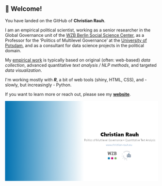 ## 👋 Welcome!

You have landed on the GitHub of **Christian Rauh**.
    
I am an empirical political scientist, working as a senior researcher in the Global Governance unit of the [WZB Berlin Social Science Center](https://www.wzb.eu/en/persons/christian-rauh), as a Professor for the ‘Politics of Multilevel Governance’ at the [University of Potsdam](https://www.uni-potsdam.de/en/wiso/faculty/departments/political-and-administrative-science), and as a consultant for data science projects in the political domain.

My [empirical work](https://chrauh.github.io/data-and-resources.html) is typically based on original (often: web-based) *data collection*, advanced quantitative *text analysis / NLP methods*, and targeted *data visualization*.    
    
I'm working mostly with ***R***, a bit of web tools (shiny, HTML, CSS), and - slowly, but increasingly - Python.

If you want to learn more or reach out, please see my **[website](www.christian-rauh.eu)**.

![](https://github.com/ChRauh/ChRauh/blob/main/LinkedIn-Card.png?raw=true)



